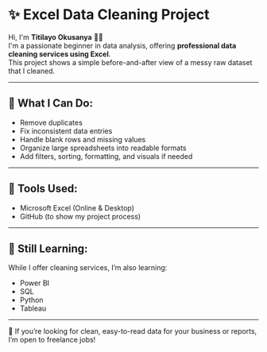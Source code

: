# ✨ Excel Data Cleaning Project

Hi, I'm **Titilayo Okusanya** 👋🏽  
I'm a passionate beginner in data analysis, offering **professional data cleaning services using Excel**.  
This project shows a simple before-and-after view of a messy raw dataset that I cleaned.

---

## 💼 What I Can Do:
- Remove duplicates
- Fix inconsistent data entries
- Handle blank rows and missing values
- Organize large spreadsheets into readable formats
- Add filters, sorting, formatting, and visuals if needed

---

## 🚀 Tools Used:
- Microsoft Excel (Online & Desktop)
- GitHub (to show my project process)

---

## 🌱 Still Learning:
While I offer cleaning services, I’m also learning:
- Power BI
- SQL
- Python
- Tableau

---

📩 If you’re looking for clean, easy-to-read data for your business or reports, I’m open to freelance jobs!
